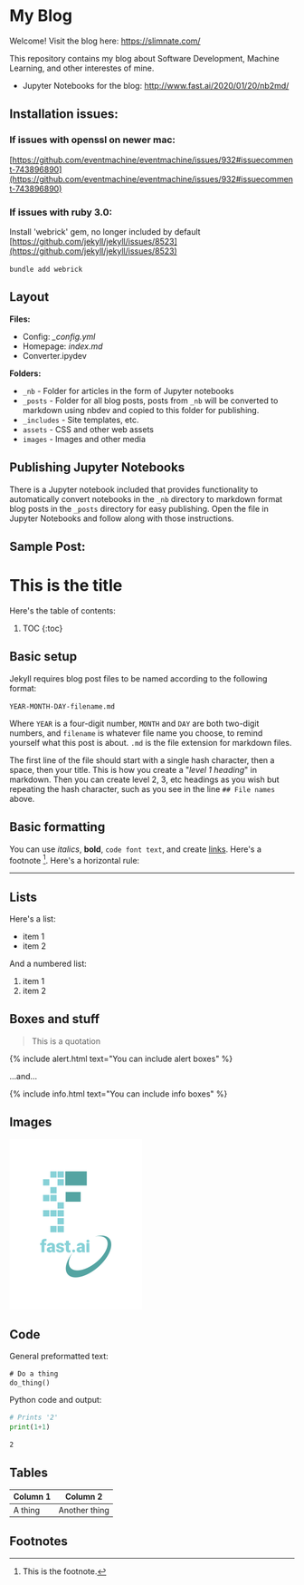 # My Blog

Welcome! Visit the blog here: https://slimnate.com/

This repository contains my blog about Software Development, Machine Learning, and other interestes of mine.

- Jupyter Notebooks for the blog: http://www.fast.ai/2020/01/20/nb2md/ 

## Installation issues:
### If issues with openssl on newer mac:
[https://github.com/eventmachine/eventmachine/issues/932#issuecomment-743896890](https://github.com/eventmachine/eventmachine/issues/932#issuecomment-743896890)

### If issues with ruby 3.0:
Install 'webrick' gem, no longer included by default [https://github.com/jekyll/jekyll/issues/8523](https://github.com/jekyll/jekyll/issues/8523)

`bundle add webrick`


## Layout
**Files:**

- Config: *_config.yml*
- Homepage: *index.md*
- Converter.ipydev

**Folders:**

- `_nb` - Folder for articles in the form of Jupyter notebooks
- `_posts` - Folder for all blog posts, posts from `_nb` will be converted to markdown using nbdev and copied to this folder for publishing.
- `_includes` - Site templates, etc.
- `assets` - CSS and other web assets
- `images` - Images and other media

## Publishing Jupyter Notebooks
There is a Jupyter notebook included that provides functionality to automatically convert notebooks in the `_nb` directory to markdown format blog posts in the `_posts` directory for easy publishing. Open the file in Jupyter Notebooks and follow along with those instructions.

## Sample Post:

# This is the title

Here's the table of contents:

1. TOC
{:toc}

## Basic setup

Jekyll requires blog post files to be named according to the following format:

`YEAR-MONTH-DAY-filename.md`

Where `YEAR` is a four-digit number, `MONTH` and `DAY` are both two-digit numbers, and `filename` is whatever file name you choose, to remind yourself what this post is about. `.md` is the file extension for markdown files.

The first line of the file should start with a single hash character, then a space, then your title. This is how you create a "*level 1 heading*" in markdown. Then you can create level 2, 3, etc headings as you wish but repeating the hash character, such as you see in the line `## File names` above.

## Basic formatting

You can use *italics*, **bold**, `code font text`, and create [links](https://www.markdownguide.org/cheat-sheet/). Here's a footnote [^1]. Here's a horizontal rule:

---

## Lists

Here's a list:

- item 1
- item 2

And a numbered list:

1. item 1
1. item 2

## Boxes and stuff

> This is a quotation

{% include alert.html text="You can include alert boxes" %}

...and...

{% include info.html text="You can include info boxes" %}

## Images

![](/images/logo.png "fast.ai's logo")

## Code

General preformatted text:

    # Do a thing
    do_thing()

Python code and output:

```python
# Prints '2'
print(1+1)
```

    2

## Tables

| Column 1 | Column 2 |
|-|-|
| A thing | Another thing |

## Footnotes

[^1]: This is the footnote.

